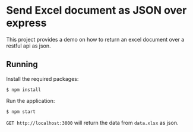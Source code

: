 # Send Excel document as JSON over express

This project provides a demo on how to return an excel document over a restful api as json.

## Running

Install the required packages:

```$ npm install```

Run the application:

```$ npm start```

`GET http://localhost:3000` will return the data from `data.xlsx` as json.
